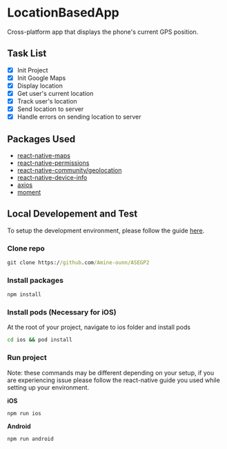 # LocationBasedApp

Cross-platform app that displays the phone's current GPS position.

## Task List
- [x] Init Project
- [x] Init Google Maps
- [x] Display location
- [x] Get user's current location
- [x] Track user's location
- [x] Send location to server
- [x] Handle errors on sending location to server

## Packages Used
- [react-native-maps](https://github.com/react-native-maps/react-native-maps)
- [react-native-permissions](https://github.com/zoontek/react-native-permissions)
- [react-native-community/geolocation](https://github.com/react-native-geolocation/react-native-geolocation)
- [react-native-device-info](https://github.com/react-native-device-info/react-native-device-info)
- [axios](https://github.com/axios/axios)
- [moment](https://momentjs.com/)


## Local Developement and Test
To setup the development environment, please follow the guide [here](https://reactnative.dev/docs/environment-setup).

### Clone repo
```cmd
git clone https://github.com/Amine-ounn/ASEGP2
```

### Install packages
```cmd
npm install
```


### Install pods (Necessary for iOS)
At the root of your project, navigate to ios folder and install pods
```cmd
cd ios && pod install
```


### Run project
Note: these commands may be different depending on your setup, if you are experiencing issue please follow the react-native guide you used while setting up your environment.

**iOS**
```
npm run ios
```

**Android**
```
npm run android
```
